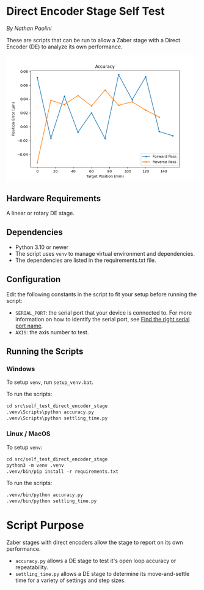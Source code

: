 # Direct Encoder Stage Self Test

*By Nathan Paolini*

These are scripts that can be run to allow a Zaber stage with a Direct Encoder (DE) to analyze its own performance.

![accuracy_plot.png](img/accuracy_plot.png)

## Hardware Requirements
A linear or rotary DE stage.

## Dependencies
- Python 3.10 or newer
- The script uses `venv` to manage virtual environment and dependencies.
- The dependencies are listed in the requirements.txt file.

## Configuration
Edit the following constants in the script to fit your setup before running the script:
- `SERIAL_PORT`: the serial port that your device is connected to.
For more information on how to identify the serial port,
see [Find the right serial port name](https://software.zaber.com/motion-library/docs/guides/find_right_port).
- `AXIS`: the axis number to test.

## Running the Scripts

### Windows
To setup `venv`, run `setup_venv.bat`.

To run the scripts:

    cd src\self_test_direct_encoder_stage
    .venv\Scripts\python accuracy.py
    .venv\Scripts\python settling_time.py

### Linux / MacOS
To setup `venv`:

    cd src/self_test_direct_encoder_stage
    python3 -m venv .venv
    .venv/bin/pip install -r requirements.txt

To run the scripts:

    .venv/bin/python accuracy.py
    .venv/bin/python settling_time.py

# Script Purpose
Zaber stages with direct encoders allow the stage to report on its own performance.

- `accuracy.py` allows a DE stage to test it's open loop accuracy or repeatability.
- `settling_time.py` allows a DE stage to determine its move-and-settle time for a variety of settings and step sizes.
